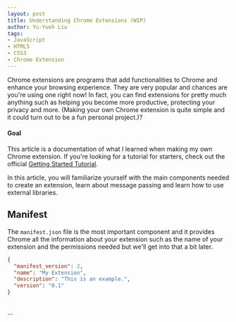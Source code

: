 ```yaml
---
layout: post
title: Understanding Chrome Extensions (WIP)
author: Yu-Yueh Liu
tags:
- JavaScript    
- HTML5
- CSS3
- Chrome Extension
---
```

Chrome extensions are programs that add functionalities to Chrome and enhance your browsing experience. They are very popular and chances are you're using one right now! In fact, you can find extensions for pretty much anything such as helping you become more productive, protecting your privacy and more. (Making your own Chrome extension is quite simple and it could turn out to be a fun personal project.)?

<h4>Goal</h4>
<p>This article is a documentation of what I learned when making my own Chrome extension. If you're looking for a tutorial for starters, check out the official <a href="https://developer.chrome.com/extensions/getstarted" target="_blank">Getting Started Tutorial</a>.</p>

<p>In this article, you will familiarize yourself with the main components needed to create an extension, learn about message passing and learn how to use external libraries.</p>

<h2>Manifest</h2>
<p>
The <code class="inline-code">manifest.json</code> file is the most important component and it provides Chrome all the information about your extension such as the name of your extension and the permissions needed but we'll get into that a bit later.
</p>

```json
{
  "manifest_version": 2,
  "name": "My Extension",
  "description": "This is an example.",
  "version": "0.1"
}
```


<!-- <h4>Prerequisites</h4>
<ul>
<li></li>
<li></li>
</ul> -->

<h2></h2>

<!-- <img src="{{ "/assets/images/post/productive.png" | relative_url }}" class="img-fluid add-margin-top-normal add-margin-bottom-normal"> -->

...